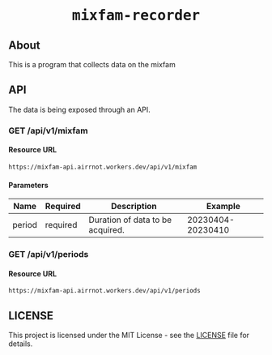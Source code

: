 <div align="center">
<samp>

# mixfam-recorder

</samp>
</div>

## About

This is a program that collects data on the mixfam

## API

The data is being exposed through an API.

### GET /api/v1/mixfam

#### Resource URL

`https://mixfam-api.airrnot.workers.dev/api/v1/mixfam`

#### Parameters

| Name | Required | Description | Example |
| ---- | -------- | ----------- | ------- |
| period | required | Duration of data to be acquired. | 20230404-20230410 |

### GET /api/v1/periods

#### Resource URL

`https://mixfam-api.airrnot.workers.dev/api/v1/periods`

## LICENSE

This project is licensed under the MIT License - see the [LICENSE](https://github.com/airRnot1106/mixfam-recorder/blob/main/LICENSE) file for details.
